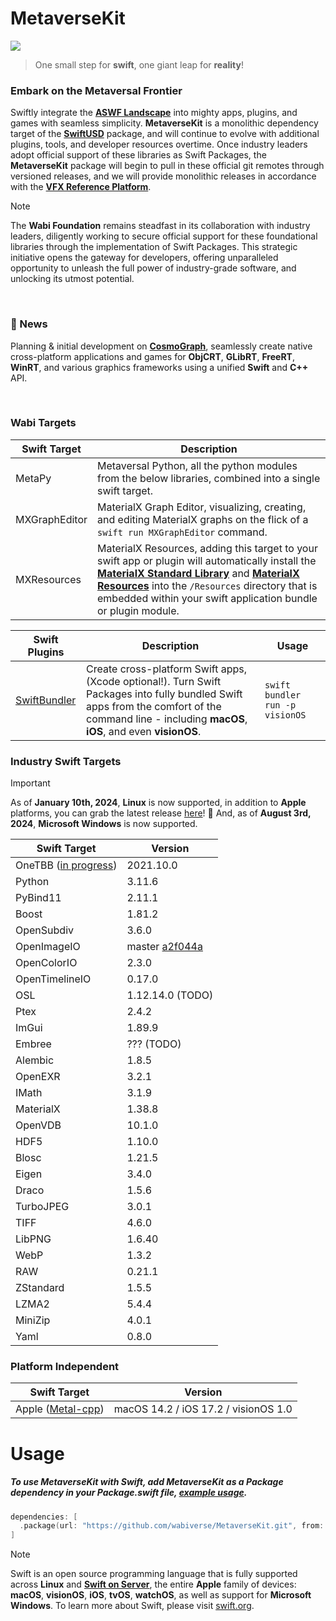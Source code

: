 # MetaverseKit

<image src="https://media.giphy.com/media/v1.Y2lkPTc5MGI3NjExb2pxN2Q4Y29kdmtuaGp5b3JwMDRhdmtmcHJ0c3VzZXhrc25hdnV1ZiZlcD12MV9pbnRlcm5hbF9naWZfYnlfaWQmY3Q9Zw/f9m9SX5FUGIUImpaSa/giphy.gif">

> One small step for **swift**, one giant leap for **reality**!

### Embark on the Metaversal Frontier 

Swiftly integrate the [**ASWF Landscape**](https://landscape.aswf.io) into mighty apps, plugins, and games with seamless simplicity. 
**MetaverseKit** is a monolithic dependency target of the [**SwiftUSD**](https://github.com/wabiverse/SwiftUSD) package, and will
continue to evolve with additional plugins, tools, and developer resources overtime. Once industry leaders adopt official support
of these libraries as Swift Packages, the **MetaverseKit** package will begin to pull in these official git remotes through versioned
releases, and we will provide monolithic releases in accordance with the [**VFX Reference Platform**](https://vfxplatform.com).

> [!NOTE]  
> The **Wabi Foundation** remains steadfast in its collaboration with industry leaders, diligently working to secure official support
  for these foundational libraries through the implementation of Swift Packages. This strategic initiative opens the gateway for developers,
  offering unparalleled opportunity to unleash the full power of industry-grade software, and unlocking its utmost potential.

<br/>

### 📰 News

Planning & initial development on [**CosmoGraph**](https://wabi.foundation/cosmograph/documentation/cosmograph/), seamlessly create native
cross-platform applications and games for **ObjCRT**, **GLibRT**, **FreeRT**, **WinRT**, and various graphics frameworks using a unified **Swift** and
**C++** API.

<br/>

### Wabi Targets
| Swift Target  | Description                                                                                                                                                                                                                                                                                                                                                                                                                       |
| ------------- | --------------------------------------------------------------------------------------------------------------------------------------------------------------------------------------------------------------------------------------------------------------------------------------------------------------------------------------------------------------------------------------------------------------------------------- |
| MetaPy        | Metaversal Python, all the python modules from the below libraries, combined into a single swift target.                                                                                                                                                                                                                                                                                                                          |
| MXGraphEditor | MaterialX Graph Editor, visualizing, creating, and editing MaterialX graphs on the flick of a `swift run MXGraphEditor` command.                                                                                                                                                                                                                                                                                                  |
| MXResources   | MaterialX Resources, adding this target to your swift app or plugin will automatically install the [**MaterialX Standard Library**](https://github.com/AcademySoftwareFoundation/MaterialX/tree/main/libraries) and [**MaterialX Resources**](https://github.com/AcademySoftwareFoundation/MaterialX/tree/main/resources) into the `/Resources` directory that is embedded within your swift application bundle or plugin module. |



| Swift Plugins                                                | Description                                                                                                                                                                                         | Usage                                          |
| ------------------------------------------------------------ | --------------------------------------------------------------------------------------------------------------------------------------------------------------------------------------------------- | ---------------------------------------------- |
| [SwiftBundler](https://github.com/stackotter/swift-bundler)  | Create cross-platform Swift apps, (Xcode optional!). Turn Swift Packages into fully bundled Swift apps from the comfort of the command line - including **macOS**, **iOS**, and even **visionOS**. | `swift bundler run -p visionOS` |


### Industry Swift Targets
> [!IMPORTANT]
> As of **January 10th, 2024**, **Linux** is now supported, in addition to **Apple** platforms,
> you can grab the latest release [here](https://github.com/wabiverse/MetaverseKit/releases/tag/v1.7.7)! 🎉
> And, as of **August 3rd, 2024**, **Microsoft Windows** is now supported.

| Swift Target                                                               | Version           |
| -------------------------------------------------------------------------- | ----------------- |
| OneTBB ([in progress](https://github.com/oneapi-src/oneTBB/issues/1244))   | 2021.10.0         |
| Python                                                                     | 3.11.6            |
| PyBind11                                                                   | 2.11.1            |
| Boost                                                                      | 1.81.2            |
| OpenSubdiv                                                                 | 3.6.0             |
| OpenImageIO                                                                | master [a2f044a](https://github.com/AcademySoftwareFoundation/OpenImageIO/commit/a2f044a34c70b361d4927728b67714517cfd59ed)           |
| OpenColorIO                                                                | 2.3.0             |
| OpenTimelineIO                                                             | 0.17.0            |
| OSL                                                                        | 1.12.14.0 (TODO)  |
| Ptex                                                                       | 2.4.2             |
| ImGui                                                                      | 1.89.9            |
| Embree                                                                     | ??? (TODO)        |
| Alembic                                                                    | 1.8.5             |
| OpenEXR                                                                    | 3.2.1             |
| IMath                                                                      | 3.1.9             |
| MaterialX                                                                  | 1.38.8            |
| OpenVDB                                                                    | 10.1.0            |
| HDF5                                                                       | 1.10.0            |
| Blosc                                                                      | 1.21.5            |
| Eigen                                                                      | 3.4.0             |
| Draco                                                                      | 1.5.6             |
| TurboJPEG                                                                  | 3.0.1             |
| TIFF                                                                       | 4.6.0             |
| LibPNG                                                                     | 1.6.40            |
| WebP                                                                       | 1.3.2             |
| RAW                                                                        | 0.21.1            |
| ZStandard                                                                  | 1.5.5             |
| LZMA2                                                                      | 5.4.4             |
| MiniZip                                                                    | 4.0.1             |
| Yaml                                                                       | 0.8.0             |

### Platform Independent
| Swift Target                                                                                                                                           | Version                              |
| ------------------------------------------------------------------------------------------------------------------------------------------------------ | ------------------------------------ |
| Apple ([Metal-cpp]([https://github.com/oneapi-src/oneTBB/issues/1244](https://developer.apple.com/metal/cpp/files/metal-cpp_macOS14.2_iOS17.2.zip)))   | macOS 14.2 / iOS 17.2 / visionOS 1.0 |


# Usage
##### To use MetaverseKit with Swift, add **MetaverseKit** as a **Package** dependency in your Package.swift file, [example usage](https://github.com/wabiverse/SwiftUSD/blob/main/Package.swift#L85).
```swift
dependencies: [
  .package(url: "https://github.com/wabiverse/MetaverseKit.git", from: "1.7.7"),
]
```

> [!NOTE]
> Swift is an open source programming language that is fully
> supported across **Linux** and [**Swift on Server**](https://www.swift.org/server/),
> the entire **Apple** family of devices: **macOS**, **visionOS**, **iOS**, **tvOS**, **watchOS**,
> as well as support for **Microsoft Windows**. To learn more about Swift, please visit [swift.org](https://www.swift.org).
<br>
